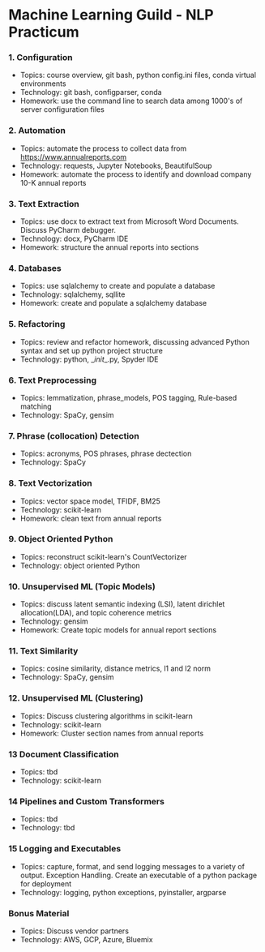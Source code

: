 # Machine Learning Guild - NLP Practicum

### 1. Configuration
*  Topics: course overview, git bash, python config.ini files, conda virtual environments
*  Technology: git bash, configparser, conda
*  Homework: use the command line to search data among 1000's of server configuration files

### 2. Automation
*  Topics: automate the process to collect data from https://www.annualreports.com
*  Technology: requests, Jupyter Notebooks, BeautifulSoup
*  Homework: automate the process to identify and download company 10-K annual reports

### 3. Text Extraction
*  Topics: use docx to extract text from Microsoft Word Documents. Discuss PyCharm debugger.
*  Technology: docx, PyCharm IDE
*  Homework: structure the annual reports into sections

### 4. Databases
*  Topics: use sqlalchemy to create and populate a database
*  Technology: sqlalchemy, sqllite
*  Homework: create and populate a sqlalchemy database

### 5. Refactoring
*  Topics: review and refactor homework, discussing advanced Python syntax and set up python project structure
*  Technology: python, \__init_\_.py, Spyder IDE

### 6. Text Preprocessing
*  Topics: lemmatization, phrase_models, POS tagging, Rule-based matching
*  Technology: SpaCy, gensim

### 7. Phrase (collocation) Detection
*  Topics: acronyms, POS phrases, phrase dectection
*  Technology: SpaCy

### 8. Text Vectorization
*  Topics: vector space model, TFIDF, BM25
*  Technology: scikit-learn
*  Homework: clean text from annual reports

### 9. Object Oriented Python
*  Topics: reconstruct scikit-learn's CountVectorizer
*  Technology: object oriented Python

### 10. Unsupervised ML (Topic Models)
*  Topics: discuss latent semantic indexing (LSI), latent dirichlet allocation(LDA), and topic coherence metrics
*  Technology: gensim
*  Homework: Create topic models for annual report sections

### 11. Text Similarity
*  Topics: cosine similarity, distance metrics, l1 and l2 norm
*  Technology: SpaCy, gensim

### 12. Unsupervised ML (Clustering)
*  Topics: Discuss clustering algorithms in scikit-learn
*  Technology: scikit-learn
*  Homework: Cluster section names from annual reports

### 13 Document Classification
*  Topics: tbd
*  Technology: scikit-learn

### 14 Pipelines and Custom Transformers
*  Topics: tbd
*  Technology: tbd

### 15 Logging and Executables
*  Topics: capture, format, and send logging messages to a variety of output. Exception Handling. Create an executable of a python package for deployment
*  Technology: logging, python exceptions, pyinstaller, argparse

### Bonus Material
*  Topics: Discuss vendor partners
*  Technology: AWS, GCP, Azure, Bluemix
